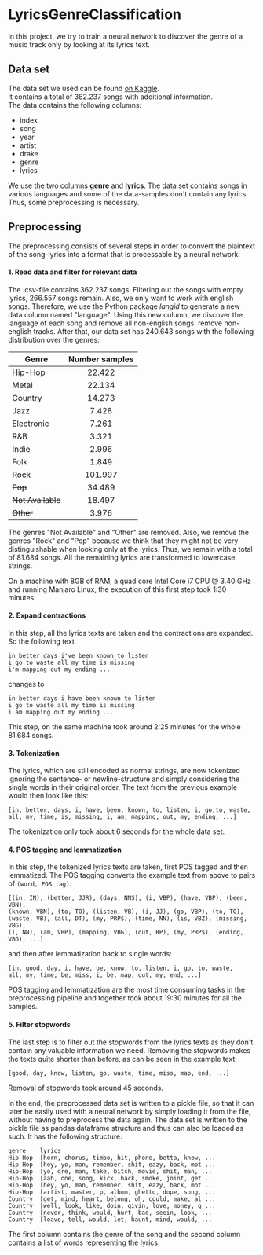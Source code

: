 # LyricsGenreClassification
In this project, we try to train a neural network to discover the genre of a music track only by looking 
at its lyrics text.

## Data set
The data set we used can be found <a href="https://www.kaggle.com/gyani95/380000-lyrics-from-metrolyrics">on Kaggle</a>.<br/>
It contains a total of 362.237 songs with additional information.<br/>
The data contains the following columns:<br/>
<ul>
    <li>index</li>
    <li>song</li>
    <li>year</li>
    <li>artist</li>
    <li>drake</li>
    <li>genre</li>
    <li>lyrics</li>
</ul>

We use the two columns <strong>genre</strong> and <strong>lyrics</strong>. The data set contains songs in various 
languages and some of the data-samples don't contain any lyrics. Thus, some preprocessing is necessary.

## Preprocessing
The preprocessing consists of several steps in order to convert the plaintext of the song-lyrics into a format that 
is processable by a neural network.

#### 1. Read data and filter for relevant data
The .csv-file contains 362.237 songs. Filtering out the songs with empty lyrics, 266.557 songs remain. Also, we only 
want to work with english songs. Therefore, we use the Python package <i>langid</i> to generate a new data column 
named "language". Using this new column, we discover the language of each song and remove all non-english songs. 
remove non-english tracks. After that, our data set has 240.643 songs with the following distribution over the genres:

| Genre             | Number samples |
| ----------------- | :------------: |
| Hip-Hop           | 22.422         |
| Metal             | 22.134         |
| Country           | 14.273         |
| Jazz              | 7.428          |
| Electronic        | 7.261          |
| R&B               | 3.321          |
| Indie             | 2.996          |
| Folk              | 1.849          |
| ~~Rock~~          | 101.997        |
| ~~Pop~~           | 34.489         |
| ~~Not Available~~ | 18.497         |
| ~~Other~~         | 3.976          |

The genres "Not Available" and "Other" are removed. Also, we remove the genres "Rock" and "Pop" because we think that they
might not be very distinguishable when looking only at the lyrics. Thus, we remain with a total of 81.684 songs. All the remaining lyrics are transformed to lowercase strings.

On a machine with 8GB of RAM, a quad core Intel Core i7 CPU @ 3.40 GHz and running Manjaro Linux, the execution 
of this first step took 1:30 minutes.

#### 2. Expand contractions
In this step, all the lyrics texts are taken and the contractions are expanded. So the following text
```
in better days i've been known to listen
i go to waste all my time is missing
i'm mapping out my ending ...
```
changes to
```
in better days i have been known to listen
i go to waste all my time is missing
i am mapping out my ending ...
```

This step, on the same machine took around 2:25 minutes for the whole 81.684 songs.

#### 3. Tokenization
The lyrics, which are still encoded as normal strings, are now tokenized ignoring the sentence- or 
newline-structure and simply considering the single words in their original order. The text from the previous
example would then look like this:

```
[in, better, days, i, have, been, known, to, listen, i, go,to, waste,
all, my, time, is, missing, i, am, mapping, out, my, ending, ...]
```

The tokenization only took about 6 seconds for the whole data set.

#### 4. POS tagging and lemmatization
In this step, the tokenized lyrics texts are taken, first POS tagged and then lemmatized. The POS tagging 
converts the example text from above to pairs of `(word, POS tag)`:
```
[(in, IN), (better, JJR), (days, NNS), (i, VBP), (have, VBP), (been, VBN), 
(known, VBN), (to, TO), (listen, VB), (i, JJ), (go, VBP), (to, TO), 
(waste, VB), (all, DT), (my, PRP$), (time, NN), (is, VBZ), (missing, VBG),
(i, NN), (am, VBP), (mapping, VBG), (out, RP), (my, PRP$), (ending, VBG), ...]
```
and then after lemmatization back to single words:
```
[in, good, day, i, have, be, know, to, listen, i, go, to, waste,
all, my, time, be, miss, i, be, map, out, my, end, ...]
```
POS tagging and lemmatization are the most time consuming tasks in the preprocessing pipeline and 
together took about 19:30 minutes for all the samples.

#### 5. Filter stopwords
The last step is to filter out the stopwords from the lyrics texts as they don't contain any valuable 
information we need. Removing the stopwords makes the texts quite shorter than before, as can be seen
in the example text:
```
[good, day, know, listen, go, waste, time, miss, map, end, ...]
```
Removal of stopwords took around 45 seconds.

In the end, the preprocessed data set is written to a pickle file, so that it can later be easily used with a 
neural network by simply loading it from the file, without having to preprocess the data again. The data set is 
written to the pickle file as pandas dataframe structure and thus can also be loaded as such. It has the 
following structure:
```
genre    lyrics
Hip-Hop  [horn, chorus, timbo, hit, phone, betta, know, ...
Hip-Hop  [hey, yo, man, remember, shit, eazy, back, mot ...
Hip-Hop  [yo, dre, man, take, bitch, movie, shit, man, ...
Hip-Hop  [aah, one, song, kick, back, smoke, joint, get ...
Hip-Hop  [hey, yo, man, remember, shit, eazy, back, mot ...
Hip-Hop  [artist, master, p, album, ghetto, dope, song, ...
Country  [get, mind, heart, belong, oh, could, make, al ...
Country  [well, look, like, doin, givin, love, money, g ...
Country  [never, think, would, hurt, bad, seein, look, ...
Country  [leave, tell, would, let, haunt, mind, would, ...
```
The first column contains the genre of the song and the second column contains a list of words 
representing the lyrics.
